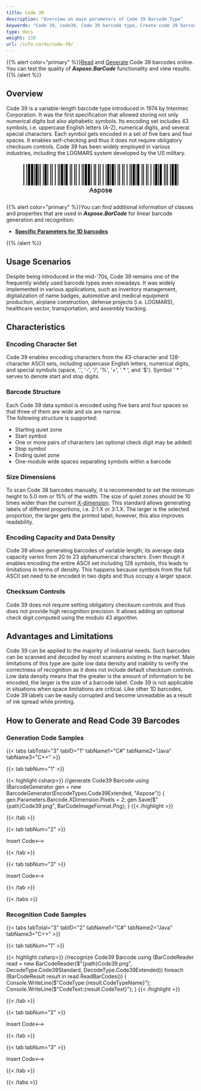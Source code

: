 ```yaml
---
title: Code 39
description: "Overview on main parameters of Code 39 Barcode Type"
keywords: "Code 39, code39, Code 39 barcode type, Create code 39 barcode, Read code 39, what is Code39, Code 39 barcodes, generate code39, linear barcodes, 1D barcode, linear barcode type, code39 extended, code 39 specification"
type: docs
weight: 110
url: /info-cards/code-39/
---
```

{{% alert color="primary" %}}[Read](https://products.aspose.app/barcode/recognize/code39) and [Generate](https://products.aspose.app/barcode/generate/code39) Code 39 barcodes online. You can test the quality of ***Aspose.BarCode*** functionality and view results.{{% /alert %}}

## **Overview**
Code 39 is a variable-length barcode type introduced in 1974 by Intermec Corporation. It was the first specification that allowed storing not only numerical digits but also alphabetic symbols. Its encoding set includes 43 symbols, i.e. uppercase English letters (A-Z), numerical digits, and several special characters. Each symbol gets encoded in a set of five bars and four spaces. It enables self-checking and thus it does not require obligatory checksum controls. Code 39 has been widely employed in various industries, including the LOGMARS system developed by the US military.

<p align="center"><img alt="Code 39 Barcode" src="code39.png"></p>

{{% alert color="primary" %}}You can find additional information of classes and properties that are used in ***Aspose.BarCode*** for linear barcode generation and recognition:
- [**Specific Parameters for 1D barcodes**](https://docs.aspose.com/barcode/net/managing-different-barcode-settings/)

{{% /alert %}} 

## **Usage Scenarios**
Despite being introduced in the mid-'70s, Code 39 remains one of the frequently widely used barcode types even nowadays. It was widely implemented in various applications, such as inventory management, digitalization of name badges, automotive and medical equipment production, airplane construction, defense projects (i.e. LOGMARS), healthcare sector, transportation, and assembly tracking.
  
## **Characteristics**
### **Encoding Character Set**
Code 39 enables encoding characters from the 43-character and 128-character ASCII sets, including uppercase English letters, numerical digits, and special symbols (space, '.', '-', '/', '%', '+', ' * ', and '$'). Symbol ' * ' serves to denote start and stop digits.

### **Barcode Structure**
Each Code 39 data symbol is encoded using five bars and four spaces so that three of them are wide and six are narrow.  
The following structure is supported:
- Starting quiet zone
- Start symbol
- One or more pairs of characters (an optional check digit may be added)
- Stop symbol
- Ending quiet zone
- One-module wide spaces separating symbols within a barcode

### **Size Dimensions**
To scan Code 38 barcodes manually, it is recommended to set the minimum height to 5.0 mm or 15% of the width. The size of quiet zones should be 10 times wider than the current [X-dimension](/barcode/info-cards/x-dimension/). This standard allows generating labels of different proportions, i.e. 2:1.X or 3:1.X. The larger is the selected proportion, the larger gets the printed label; however, this also improves readability.

### **Encoding Capacity and Data Density**
Code 39 allows generating barcodes of variable length; its average data capacity varies from 20 to 23 alphanumerical characters. Even though it enables encoding the entire ASCII set including 128 symbols, this leads to limitations in terms of density. This happens because symbols from the full ASCII set need to be encoded in two digits and thus occupy a larger space. 

### **Checksum Controls**
Code 39 does not require setting obligatory checksum controls and thus does not provide high recognition precision. It allows adding an optional check digit computed using the modulo 43 algorithm.

## **Advantages and Limitations**
Code 39 can be applied to the majority of industrial needs. Such barcodes can be scanned and decoded by most scanners existing in the market.
Main limitations of this type are quite low data density and inability to verify the correctness of recognition as it does not include default checksum controls. Low data density means that the greater is the amount of information to be encoded, the larger is the size of a barcode label. Code 39 is not applicable in situations when space limitations are critical. Like other 1D barcodes, Code 39 labels can be easily corrupted and become unreadable as a result of ink spread while printing.

## **How to Generate and Read Code 39 Barcodes**
### **Generation Code Samples**

{{< tabs tabTotal="3" tabID="1" tabName1="C#" tabName2="Java" tabName3="C++" >}}

{{< tab tabNum="1" >}}

{{< highlight csharp>}}
//generate Code39 Barcode
using (BarcodeGenerator gen = new BarcodeGenerator(EncodeTypes.Code39Extended, "Aspose"))
{
    gen.Parameters.Barcode.XDimension.Pixels = 2;
    gen.Save($"{path}Code39.png", BarCodeImageFormat.Png);
}
{{< /highlight >}}

{{< /tab >}}

{{< tab tabNum="2" >}}

<!-->Insert Code<-->

{{< /tab >}}

{{< tab tabNum="3" >}}

<!-->Insert Code<-->

{{< /tab >}}

{{< /tabs >}}

### **Recognition Code Samples**

{{< tabs tabTotal="3" tabID="2" tabName1="C#" tabName2="Java" tabName3="C++" >}}

{{< tab tabNum="1" >}}

{{< highlight csharp>}}
//recognize Code39 Barcode
using (BarCodeReader read = new BarCodeReader($"{path}Code39.png", DecodeType.Code39Standard, DecodeType.Code39Extended))
    foreach (BarCodeResult result in read.ReadBarCodes())
    {
        Console.WriteLine($"CodeType:{result.CodeTypeName}");
        Console.WriteLine($"CodeText:{result.CodeText}");
    }
{{< /highlight >}}

{{< /tab >}}

{{< tab tabNum="2" >}}

<!-->Insert Code<-->

{{< /tab >}}

{{< tab tabNum="3" >}}

<!-->Insert Code<-->

{{< /tab >}}

{{< /tabs >}}
